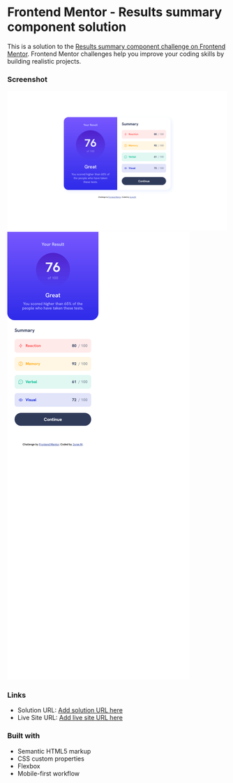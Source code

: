 # Frontend Mentor - Results summary component solution

This is a solution to the [Results summary component challenge on Frontend Mentor](https://www.frontendmentor.io/challenges/results-summary-component-CE_K6s0maV). Frontend Mentor challenges help you improve your coding skills by building realistic projects.

### Screenshot

![desktop](./my-design/screenshot-desktop.png)
![mobile](./my-design/screenshot-mobile.png)

### Links

- Solution URL: [Add solution URL here](https://github.com/Jorge-PMarin/result-summary-component-FM)
- Live Site URL: [Add live site URL here](https://jorge-pmarin.github.io/result-summary-component-FM/)

### Built with

- Semantic HTML5 markup
- CSS custom properties
- Flexbox
- Mobile-first workflow